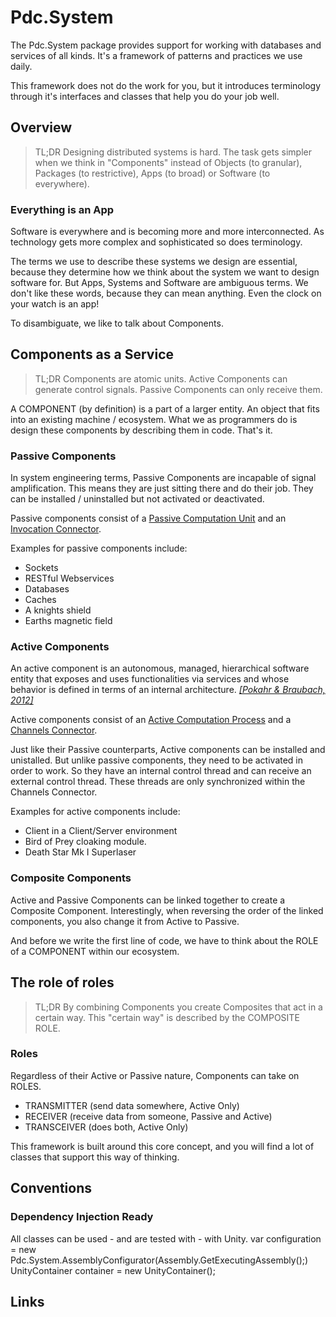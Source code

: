 # Pdc.System

The Pdc.System package provides support for working with databases and services of all kinds. It's a framework of patterns and practices we use daily.

This framework does not do the work for you, but it introduces terminology through it's interfaces and classes that help you do your job well.

## Overview

> TL;DR Designing distributed systems is hard. The task gets simpler when we think in "Components" instead of Objects (to granular), Packages (to restrictive), Apps (to broad) or Software (to everywhere).

### Everything is an App

Software is everywhere and is becoming more and more interconnected. As technology gets more complex and sophisticated so does terminology.

The terms we use to describe these systems we design are essential, because they determine how we think about the system we want to design software for. But Apps, Systems and Software are ambiguous terms. We don't like these words, because they can mean anything. Even the clock on your watch is an app!

To disambiguate, we like to talk about Components.

## Components as a Service

> TL;DR Components are atomic units. Active Components can generate control signals. Passive Components can only receive them.

A COMPONENT (by definition) is a part of a larger entity. An object that fits into an existing machine / ecosystem. What we as programmers do is design these components by describing them in code. That's it.

### Passive Components

In system engineering terms, Passive Components are incapable of signal amplification. This means they are just sitting there and do their job. They can be installed / uninstalled but not activated or deactivated.

Passive components consist of a [Passive Computation Unit][1] and an [Invocation Connector][1].

Examples for passive components include:

* Sockets
* RESTful Webservices
* Databases
* Caches
* A knights shield
* Earths magnetic field

### Active Components

An active component is an autonomous, managed, hierarchical software entity that exposes and uses functionalities via services and whose behavior is defined in terms of an internal architecture. *[[Pokahr & Braubach, 2012]][2]*

Active components consist of an [Active Computation Process][1] and a [Channels Connector][1].

Just like their Passive counterparts, Active components can be installed and unistalled. But unlike passive components, they need to be activated in order to work. So they have an internal control thread and can receive an external control thread. These threads are only synchronized within the Channels Connector.

Examples for active components include:

* Client in a Client/Server environment
* Bird of Prey cloaking module.
* Death Star Mk I Superlaser

### Composite Components

Active and Passive Components can be linked together to create a Composite Component. Interestingly, when reversing the order of the linked components, you also change it from Active to Passive.

And before we write the first line of code, we have to think about the ROLE of a COMPONENT within our ecosystem.

## The role of roles

> TL;DR By combining Components you create Composites that act in a certain way. This "certain way" is described by the COMPOSITE ROLE.

### Roles

Regardless of their Active or Passive nature, Components can take on ROLES.

* TRANSMITTER (send data somewhere, Active Only)
* RECEIVER (receive data from someone, Passive and Active)
* TRANSCEIVER (does both, Active Only)

This framework is built around this core concept, and you will find a lot of classes that support this way of thinking.

## Conventions

### Dependency Injection Ready

All classes can be used - and are tested with - with Unity.
    var configuration = new Pdc.System.AssemblyConfigurator(Assembly.GetExecutingAssembly();)
    UnityContainer container = new UnityContainer(); 

## Links
[1]: https://pdfs.semanticscholar.org/b0ae/820f7f077eda74c11fc22d0da45f2300a4a0.pdf
[2]: https://vsis-www.informatik.uni-hamburg.de/getDoc.php/publications/433/activecomponents_short.pdf
[3]: https://vsis-www.informatik.uni-hamburg.de/getDoc.php/publications/477/jadex_peds_revised3.pdf

